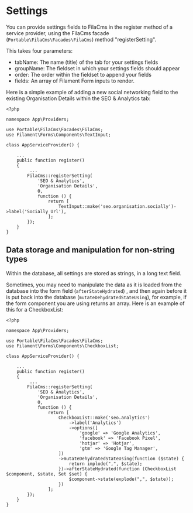 # Settings

You can provide settings fields to FilaCms in the register method of a service provider, using the FilaCms facade (`Portable\FilaCms\Facades\FilaCms`) method "registerSetting".

This takes four parameters:
- tabName: The name (title) of the tab for your settings fields
- groupName: The fieldset in which your settings fields should appear
- order: The order within the fieldset to append your fields
- fields: An array of Filament Form inputs to render.

Here is a simple example of adding a new social networking field to the existing Organisation Details within the SEO & Analytics tab:

```
<?php

namespace App\Providers;

use Portable\FilaCms\Facades\FilaCms;
use Filament\Forms\Components\TextInput;

class AppServiceProvider() {

    ...
    public function register()
    {
         ...
        FilaCms::registerSetting(
            'SEO & Analytics', 
            'Organisation Details', 
            0,
            function () {
                return [
                    TextInput::make('seo.organisation.socially')->label('Socially Url'),
                ];
        });
    }
}
```

## Data storage and manipulation for non-string types
Within the database, all settings are stored as strings, in a long text field.

Sometimes, you may need to manipulate the data as it is loaded from the database into the form field (`afterStateHydrated`) , and then again before it is put back into the database (`mutateDehydratedStateUsing`), for example, if the form component you are using returns an array.  Here is an example of this for a CheckboxList:


```
<?php

namespace App\Providers;

use Portable\FilaCms\Facades\FilaCms;
use Filament\Forms\Components\CheckboxList;

class AppServiceProvider() {

    ...
    public function register()
    {
         ...
        FilaCms::registerSetting(
            'SEO & Analytics', 
            'Organisation Details', 
            0,
            function () {
                return [
                    CheckboxList::make('seo.analytics')
                        ->label('Analytics')
                        ->options([
                            'google' => 'Google Analytics',
                            'facebook' => 'Facebook Pixel',
                            'hotjar' => 'Hotjar',
                            'gtm' => 'Google Tag Manager',
                    ])
                    ->mutateDehydratedStateUsing(function ($state) {
                        return implode(",", $state);
                    })->afterStateHydrated(function (CheckboxList $component, $state, Set $set) {
                        $component->state(explode(",", $state));
                    })
                ];
        });
    }
}
```
